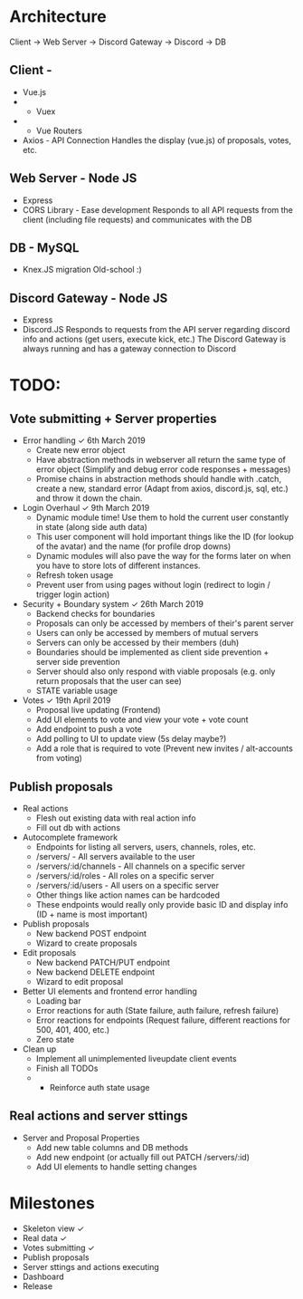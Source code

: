 # Architecture
Client -> Web Server -> Discord Gateway -> Discord
                     -> DB
## Client - 
* Vue.js
* * Vuex
* * Vue Routers
* Axios - API Connection
Handles the display (vue.js) of proposals, votes, etc.
## Web Server - Node JS 
* Express
* CORS Library - Ease development
Responds to all API requests from the client (including file requests) and communicates with the DB
## DB - MySQL
* Knex.JS migration
Old-school :)
## Discord Gateway - Node JS
* Express
* Discord.JS
Responds to requests from the API server regarding discord info and actions (get users, execute kick, etc.)
The Discord Gateway is always running and has a gateway connection to Discord

# TODO:
## Vote submitting + Server properties
* Error handling ✓ 6th March 2019
    * Create new error object
    * Have abstraction methods in webserver all return the same type of error object (Simplify and debug error code responses + messages)
    * Promise chains in abstraction methods should handle with .catch, create a new, standard error (Adapt from axios, discord.js, sql, etc.) and throw it down the chain.
* Login Overhaul ✓ 9th March 2019
    * Dynamic module time! Use them to hold the current user constantly in state (along side auth data)
    * This user component will hold important things like the ID (for lookup of the avatar) and the name (for profile drop downs)
    * Dynamic modules will also pave the way for the forms later on when you have to store lots of different instances.
    * Refresh token usage
    * Prevent user from using pages without login (redirect to login / trigger login action)
* Security + Boundary system ✓ 26th March 2019
    * Backend checks for boundaries
    * Proposals can only be accessed by members of their's parent server
    * Users can only be accessed by members of mutual servers
    * Servers can only be accessed by their members (duh)
    * Boundaries should be implemented as client side prevention + server side prevention
    * Server should also only respond with viable proposals (e.g. only return proposals that the user can see)
    * STATE variable usage
* Votes ✓ 19th April 2019
    * Proposal live updating (Frontend)
    * Add UI elements to vote and view your vote + vote count
    * Add endpoint to push a vote
    * Add polling to UI to update view (5s delay maybe?)
    * Add a role that is required to vote (Prevent new invites / alt-accounts from voting)

## Publish proposals
* Real actions
    * Flesh out existing data with real action info
    * Fill out db with actions
* Autocomplete framework
    * Endpoints for listing all servers, users, channels, roles, etc.
    * /servers/ - All servers available to the user
    * /servers/:id/channels - All channels on a specific server
    * /servers/:id/roles - All roles on a specific server
    * /servers/:id/users - All users on a specific server
    * Other things like action names can be hardcoded
    * These endpoints would really only provide basic ID and display info (ID + name is most important)
* Publish proposals
    * New backend POST endpoint
    * Wizard to create proposals
* Edit proposals
    * New backend PATCH/PUT endpoint
    * New backend DELETE endpoint
    * Wizard to edit proposal
* Better UI elements and frontend error handling
    * Loading bar
    * Error reactions for auth (State failure, auth failure, refresh failure)
    * Error reactions for endpoints (Request failure, different reactions for 500, 401, 400, etc.)
    * Zero state
* Clean up
    * Implement all unimplemented liveupdate client events
    * Finish all TODOs
    *   * Reinforce auth state usage
## Real actions and server sttings
* Server and Proposal Properties
    * Add new table columns and DB methods
    * Add new endpoint (or actually fill out PATCH /servers/:id)
    * Add UI elements to handle setting changes


# Milestones
* Skeleton view ✓
* Real data ✓
* Votes submitting ✓
* Publish proposals
* Server sttings and actions executing
* Dashboard
* Release
